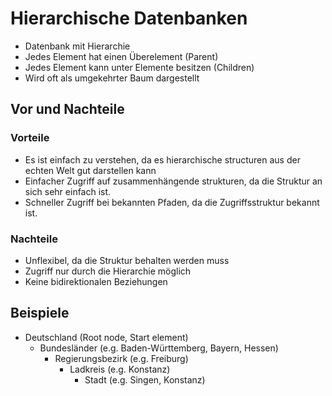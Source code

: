 # Hierarchische Datenbanken
* Datenbank mit Hierarchie
* Jedes Element hat einen Überelement (Parent)
* Jedes Element kann unter Elemente besitzen (Children)
* Wird oft als umgekehrter Baum dargestellt

## Vor und Nachteile

### Vorteile
* Es ist einfach zu verstehen, da es hierarchische structuren aus der echten Welt gut darstellen kann
* Einfacher Zugriff auf zusammenhängende strukturen, da die Struktur an sich sehr einfach ist.
* Schneller Zugriff bei bekannten Pfaden, da die Zugriffsstruktur bekannt ist.

### Nachteile
* Unflexibel, da die Struktur behalten werden muss
* Zugriff nur durch die Hierarchie möglich
* Keine bidirektionalen Beziehungen

## Beispiele
* Deutschland (Root node, Start element)
  * Bundesländer (e.g. Baden-Württemberg, Bayern, Hessen)
    * Regierungsbezirk (e.g. Freiburg)
      * Ladkreis (e.g. Konstanz)
        *  Stadt (e.g. Singen, Konstanz)